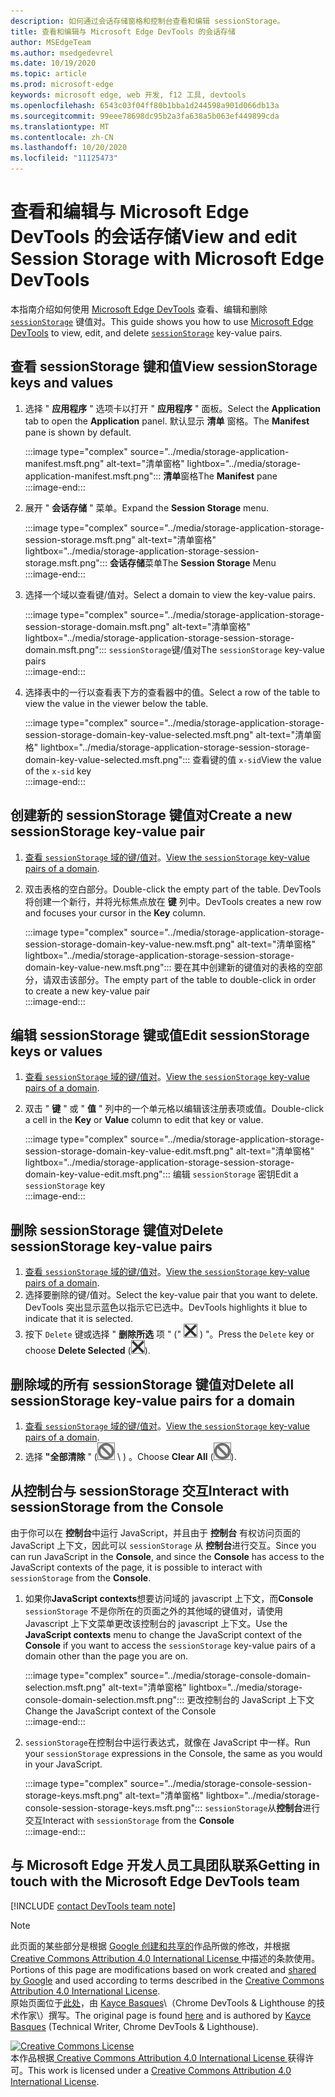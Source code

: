```yaml
---
description: 如何通过会话存储窗格和控制台查看和编辑 sessionStorage。
title: 查看和编辑与 Microsoft Edge DevTools 的会话存储
author: MSEdgeTeam
ms.author: msedgedevrel
ms.date: 10/19/2020
ms.topic: article
ms.prod: microsoft-edge
keywords: microsoft edge, web 开发, f12 工具, devtools
ms.openlocfilehash: 6543c03f04ff80b1bba1d244598a901d066db13a
ms.sourcegitcommit: 99eee78698dc95b2a3fa638a5b063ef449899cda
ms.translationtype: MT
ms.contentlocale: zh-CN
ms.lasthandoff: 10/20/2020
ms.locfileid: "11125473"
---
```

<!-- Copyright Kayce Basques 

   Licensed under the Apache License, Version 2.0 (the "License");
   you may not use this file except in compliance with the License.
   You may obtain a copy of the License at

       https://www.apache.org/licenses/LICENSE-2.0

   Unless required by applicable law or agreed to in writing, software
   distributed under the License is distributed on an "AS IS" BASIS,
   WITHOUT WARRANTIES OR CONDITIONS OF ANY KIND, either express or implied.
   See the License for the specific language governing permissions and
   limitations under the License.  -->

# <span data-ttu-id="57250-104">查看和编辑与 Microsoft Edge DevTools 的会话存储</span><span class="sxs-lookup"><span data-stu-id="57250-104">View and edit Session Storage with Microsoft Edge DevTools</span></span>  

<span data-ttu-id="57250-105">本指南介绍如何使用 [Microsoft Edge DevTools][MicrosoftEdgeDevTools] 查看、编辑和删除 [`sessionStorage`][MDNSessionStorage] 键值对。</span><span class="sxs-lookup"><span data-stu-id="57250-105">This guide shows you how to use [Microsoft Edge DevTools][MicrosoftEdgeDevTools] to view, edit, and delete [`sessionStorage`][MDNSessionStorage] key-value pairs.</span></span>  

## <span data-ttu-id="57250-106">查看 sessionStorage 键和值</span><span class="sxs-lookup"><span data-stu-id="57250-106">View sessionStorage keys and values</span></span>  

1.  <span data-ttu-id="57250-107">选择 " **应用程序** " 选项卡以打开 " **应用程序** " 面板。</span><span class="sxs-lookup"><span data-stu-id="57250-107">Select the **Application** tab to open the **Application** panel.</span></span>  <span data-ttu-id="57250-108">默认显示 **清单** 窗格。</span><span class="sxs-lookup"><span data-stu-id="57250-108">The **Manifest** pane is shown by default.</span></span>  
    
    :::image type="complex" source="../media/storage-application-manifest.msft.png" alt-text="清单窗格" lightbox="../media/storage-application-manifest.msft.png":::
       <span data-ttu-id="57250-110">**清单**窗格</span><span class="sxs-lookup"><span data-stu-id="57250-110">The **Manifest** pane</span></span>  
    :::image-end:::  
    
1.  <span data-ttu-id="57250-111">展开 " **会话存储** " 菜单。</span><span class="sxs-lookup"><span data-stu-id="57250-111">Expand the **Session Storage** menu.</span></span>  
    
    :::image type="complex" source="../media/storage-application-storage-session-storage.msft.png" alt-text="清单窗格" lightbox="../media/storage-application-storage-session-storage.msft.png":::
       <span data-ttu-id="57250-113">**会话存储**菜单</span><span class="sxs-lookup"><span data-stu-id="57250-113">The **Session Storage** Menu</span></span>  
    :::image-end:::  
    
1.  <span data-ttu-id="57250-114">选择一个域以查看键/值对。</span><span class="sxs-lookup"><span data-stu-id="57250-114">Select a domain to view the key-value pairs.</span></span>  
    
    :::image type="complex" source="../media/storage-application-storage-session-storage-domain.msft.png" alt-text="清单窗格" lightbox="../media/storage-application-storage-session-storage-domain.msft.png":::
       <span data-ttu-id="57250-116">`sessionStorage`键/值对</span><span class="sxs-lookup"><span data-stu-id="57250-116">The `sessionStorage` key-value pairs</span></span>  
    :::image-end:::  
    
1.  <span data-ttu-id="57250-117">选择表中的一行以查看表下方的查看器中的值。</span><span class="sxs-lookup"><span data-stu-id="57250-117">Select a row of the table to view the value in the viewer below the table.</span></span>  
    
    :::image type="complex" source="../media/storage-application-storage-session-storage-domain-key-value-selected.msft.png" alt-text="清单窗格" lightbox="../media/storage-application-storage-session-storage-domain-key-value-selected.msft.png":::
       <span data-ttu-id="57250-119">查看键的值 `x-sid`</span><span class="sxs-lookup"><span data-stu-id="57250-119">View the value of the `x-sid` key</span></span>  
    :::image-end:::  
    
## <span data-ttu-id="57250-120">创建新的 sessionStorage 键值对</span><span class="sxs-lookup"><span data-stu-id="57250-120">Create a new sessionStorage key-value pair</span></span>  

1.  <span data-ttu-id="57250-121">[查看 `sessionStorage` 域的键/值对](#view-sessionstorage-keys-and-values)。</span><span class="sxs-lookup"><span data-stu-id="57250-121">[View the `sessionStorage` key-value pairs of a domain](#view-sessionstorage-keys-and-values).</span></span>  
1.  <span data-ttu-id="57250-122">双击表格的空白部分。</span><span class="sxs-lookup"><span data-stu-id="57250-122">Double-click the empty part of the table.</span></span>  <span data-ttu-id="57250-123">DevTools 将创建一个新行，并将光标焦点放在 **键** 列中。</span><span class="sxs-lookup"><span data-stu-id="57250-123">DevTools creates a new row and focuses your cursor in the **Key** column.</span></span>  
    
    :::image type="complex" source="../media/storage-application-storage-session-storage-domain-key-value-new.msft.png" alt-text="清单窗格" lightbox="../media/storage-application-storage-session-storage-domain-key-value-new.msft.png":::
       <span data-ttu-id="57250-125">要在其中创建新的键值对的表格的空部分，请双击该部分。</span><span class="sxs-lookup"><span data-stu-id="57250-125">The empty part of the table to double-click in order to create a new key-value pair</span></span>  
    :::image-end:::  
    
## <span data-ttu-id="57250-126">编辑 sessionStorage 键或值</span><span class="sxs-lookup"><span data-stu-id="57250-126">Edit sessionStorage keys or values</span></span>  

1.  <span data-ttu-id="57250-127">[查看 `sessionStorage` 域的键/值对](#view-sessionstorage-keys-and-values)。</span><span class="sxs-lookup"><span data-stu-id="57250-127">[View the `sessionStorage` key-value pairs of a domain](#view-sessionstorage-keys-and-values).</span></span>  
1.  <span data-ttu-id="57250-128">双击 " **键** " 或 " **值** " 列中的一个单元格以编辑该注册表项或值。</span><span class="sxs-lookup"><span data-stu-id="57250-128">Double-click a cell in the **Key** or **Value** column to edit that key or value.</span></span>  
    
    :::image type="complex" source="../media/storage-application-storage-session-storage-domain-key-value-edit.msft.png" alt-text="清单窗格" lightbox="../media/storage-application-storage-session-storage-domain-key-value-edit.msft.png":::
       <span data-ttu-id="57250-130">编辑 `sessionStorage` 密钥</span><span class="sxs-lookup"><span data-stu-id="57250-130">Edit a `sessionStorage` key</span></span>  
    :::image-end:::  
    
## <span data-ttu-id="57250-131">删除 sessionStorage 键值对</span><span class="sxs-lookup"><span data-stu-id="57250-131">Delete sessionStorage key-value pairs</span></span>  

1.  <span data-ttu-id="57250-132">[查看 `sessionStorage` 域的键/值对](#view-sessionstorage-keys-and-values)。</span><span class="sxs-lookup"><span data-stu-id="57250-132">[View the `sessionStorage` key-value pairs of a domain](#view-sessionstorage-keys-and-values).</span></span>  
1.  <span data-ttu-id="57250-133">选择要删除的键/值对。</span><span class="sxs-lookup"><span data-stu-id="57250-133">Select the key-value pair that you want to delete.</span></span>  <span data-ttu-id="57250-134">DevTools 突出显示蓝色以指示它已选中。</span><span class="sxs-lookup"><span data-stu-id="57250-134">DevTools highlights it blue to indicate that it is selected.</span></span>  
1.  <span data-ttu-id="57250-135">按下 `Delete` 键或选择 " **删除所选** 项 \" (" ![ 删除所选项 \ ][ImageDeleteIcon] ) "。</span><span class="sxs-lookup"><span data-stu-id="57250-135">Press the `Delete` key or choose **Delete Selected** \(![Delete Selected][ImageDeleteIcon]\).</span></span>  
    
## <span data-ttu-id="57250-136">删除域的所有 sessionStorage 键值对</span><span class="sxs-lookup"><span data-stu-id="57250-136">Delete all sessionStorage key-value pairs for a domain</span></span>  

1.  <span data-ttu-id="57250-137">[查看 `sessionStorage` 域的键/值对](#view-sessionstorage-keys-and-values)。</span><span class="sxs-lookup"><span data-stu-id="57250-137">[View the `sessionStorage` key-value pairs of a domain](#view-sessionstorage-keys-and-values).</span></span>  
1.  <span data-ttu-id="57250-138">选择 **"全部清除** " (![ 全部清除 ][ImageClearIcon] \ ) 。</span><span class="sxs-lookup"><span data-stu-id="57250-138">Choose **Clear All** \(![Clear All][ImageClearIcon]\).</span></span>  
    
## <span data-ttu-id="57250-139">从控制台与 sessionStorage 交互</span><span class="sxs-lookup"><span data-stu-id="57250-139">Interact with sessionStorage from the Console</span></span>  

<span data-ttu-id="57250-140">由于你可以在 **控制台**中运行 JavaScript，并且由于 **控制台** 有权访问页面的 JavaScript 上下文，因此可以 `sessionStorage` 从 **控制台**进行交互。</span><span class="sxs-lookup"><span data-stu-id="57250-140">Since you can run JavaScript in the **Console**, and since the **Console** has access to the JavaScript contexts of the page, it is possible to interact with `sessionStorage` from the **Console**.</span></span>  

1.  <span data-ttu-id="57250-141">如果你**JavaScript contexts**想要访问域的 javascript 上下文，而**Console** `sessionStorage` 不是你所在的页面之外的其他域的键值对，请使用 Javascript 上下文菜单更改该控制台的 javascript 上下文。</span><span class="sxs-lookup"><span data-stu-id="57250-141">Use the **JavaScript contexts** menu to change the JavaScript context of the **Console** if you want to access the `sessionStorage` key-value pairs of a domain other than the page you are on.</span></span>  
    
    :::image type="complex" source="../media/storage-console-domain-selection.msft.png" alt-text="清单窗格" lightbox="../media/storage-console-domain-selection.msft.png":::
       <span data-ttu-id="57250-143">更改控制台的 JavaScript 上下文</span><span class="sxs-lookup"><span data-stu-id="57250-143">Change the JavaScript context of the Console</span></span>  
    :::image-end:::  
    
1.  <span data-ttu-id="57250-144">`sessionStorage`在控制台中运行表达式，就像在 JavaScript 中一样。</span><span class="sxs-lookup"><span data-stu-id="57250-144">Run your `sessionStorage` expressions in the Console, the same as you would in your JavaScript.</span></span>  
    
    :::image type="complex" source="../media/storage-console-session-storage-keys.msft.png" alt-text="清单窗格" lightbox="../media/storage-console-session-storage-keys.msft.png":::
       <span data-ttu-id="57250-146">`sessionStorage`从**控制台**进行交互</span><span class="sxs-lookup"><span data-stu-id="57250-146">Interact with `sessionStorage` from the **Console**</span></span>  
    :::image-end:::  
    
## <span data-ttu-id="57250-147">与 Microsoft Edge 开发人员工具团队联系</span><span class="sxs-lookup"><span data-stu-id="57250-147">Getting in touch with the Microsoft Edge DevTools team</span></span>  

[!INCLUDE [contact DevTools team note](../includes/contact-devtools-team-note.md)]  

<!-- image links -->  

[ImageClearIcon]: ../media/clear-icon.msft.png  
[ImageDeleteIcon]: ../media/delete-icon.msft.png  

<!-- links -->  

[MicrosoftEdgeDevTools]: ../../devtools-guide-chromium.md "Microsoft Edge (Chromium) 开发工具 |Microsoft 文档"  

[MDNSessionStorage]: https://developer.mozilla.org/docs/Web/API/Window/sessionStorage "SessionStorage |MDN"  

> [!NOTE]
> <span data-ttu-id="57250-150">此页面的某些部分是根据 [Google 创建和共享的][GoogleSitePolicies]作品所做的修改，并根据[ Creative Commons Attribution 4.0 International License ][CCA4IL]中描述的条款使用。</span><span class="sxs-lookup"><span data-stu-id="57250-150">Portions of this page are modifications based on work created and [shared by Google][GoogleSitePolicies] and used according to terms described in the [Creative Commons Attribution 4.0 International License][CCA4IL].</span></span>  
> <span data-ttu-id="57250-151">原始页面位于[此处](https://developers.google.com/web/tools/chrome-devtools/storage/sessionstorage)，由 [Kayce Basques][KayceBasques]\（Chrome DevTools \& Lighthouse 的技术作家\）撰写。</span><span class="sxs-lookup"><span data-stu-id="57250-151">The original page is found [here](https://developers.google.com/web/tools/chrome-devtools/storage/sessionstorage) and is authored by [Kayce Basques][KayceBasques] \(Technical Writer, Chrome DevTools \& Lighthouse\).</span></span>  

[![Creative Commons License][CCby4Image]][CCA4IL]  
<span data-ttu-id="57250-153">本作品根据[ Creative Commons Attribution 4.0 International License ][CCA4IL]获得许可。</span><span class="sxs-lookup"><span data-stu-id="57250-153">This work is licensed under a [Creative Commons Attribution 4.0 International License][CCA4IL].</span></span>  

[CCA4IL]: https://creativecommons.org/licenses/by/4.0  
[CCby4Image]: https://i.creativecommons.org/l/by/4.0/88x31.png  
[GoogleSitePolicies]: https://developers.google.com/terms/site-policies  
[KayceBasques]: https://developers.google.com/web/resources/contributors/kaycebasques  
